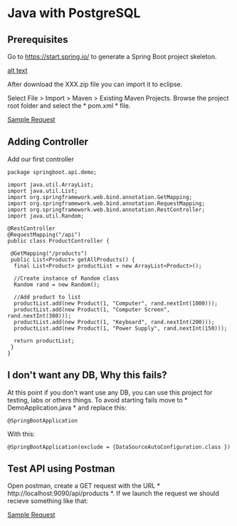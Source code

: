 # Java with PostgreSQL

## Prerequisites
Go to https://start.spring.io/ to generate a Spring Boot project skeleton. 

[alt text](./Images/SpringInitializer.png)

After download the XXX.zip file you can import it to eclipse.

Select File > Import > Maven > Existing Maven Projects. Browse the project root folder and select the * pom.xml * file.

[Sample Request](./Images/ImportMavenProject.png)

## Adding Controller
Add our first controller

```
package springboot.api.demo;

import java.util.ArrayList;
import java.util.List;
import org.springframework.web.bind.annotation.GetMapping;
import org.springframework.web.bind.annotation.RequestMapping;
import org.springframework.web.bind.annotation.RestController;
import java.util.Random;

@RestController
@RequestMapping("/api")
public class ProductController {
 
 @GetMapping("/products")
 public List<Product> getAllProducts() {
  final List<Product> productList = new ArrayList<Product>();

  //Create instance of Random class
  Random rand = new Random();
  
  //Add product to list
  productList.add(new Product(1, "Computer", rand.nextInt(1000)));
  productList.add(new Product(1, "Computer Screen", rand.nextInt(300)));
  productList.add(new Product(1, "Keyboard", rand.nextInt(200)));
  productList.add(new Product(1, "Power Supply", rand.nextInt(150)));

  return productList;
 } 
}

```

## I don't want any DB, Why this fails?
At this point if you don't want use any DB, you can use this project for testing, labs or others things. To avoid starting fails move to * DemoApplication.java * and replace this:

```
@SpringBootApplication
```

With this:

```
@SpringBootApplication(exclude = {DataSourceAutoConfiguration.class })
```

## Test API using Postman
Open postman, create a GET request with the URL * http://localhost:9090/api/products *. If we launch the request we should recieve something like that:

[Sample Request](./Images/SampleRequest.png)
